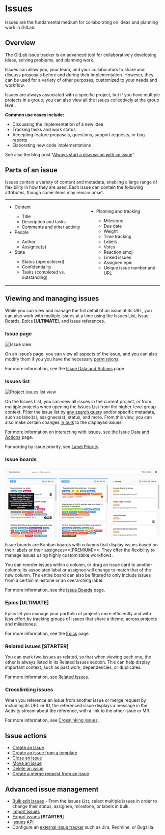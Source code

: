 # Issues

Issues are the fundamental medium for collaborating on ideas and planning work in GitLab.

## Overview

The GitLab issue tracker is an advanced tool for collaboratively developing ideas, solving problems, and planning work.

Issues can allow you, your team, and your collaborators to share and discuss proposals before and during their implementation.
However, they can be used for a variety of other purposes, customized to your needs and workflow.

Issues are always associated with a specific project, but if you have multiple projects in a group,
you can also view all the issues collectively at the group level.

**Common use cases include:**

- Discussing the implementation of a new idea
- Tracking tasks and work status
- Accepting feature proposals, questions, support requests, or bug reports
- Elaborating new code implementations

See also the blog post "[Always start a discussion with an issue](https://about.gitlab.com/2016/03/03/start-with-an-issue/)".

## Parts of an issue

Issues contain a variety of content and metadata, enabling a large range of flexibility in how they are used. Each issue can contain the following attributes, though some items may remain unset.

<table class="borderless-table fixed-table">
<tr>
    <td>
        <ul>
            <li>Content</li>
            <ul>
                <li>Title</li>
                <li>Description and tasks</li>
                <li>Comments and other activity</li>
            </ul>
            <li>People</li>
            <ul>
                <li>Author</li>
                <li>Assignee(s)</li>
            </ul>
            <li>State</li>
            <ul>
                <li>Status (open/closed)</li>
                <li>Confidentiality</li>
                <li>Tasks (completed vs. outstanding)</li>
            </ul>
        </ul>
    </td>
    <td>
        <ul>
            <li>Planning and tracking</li>
            <ul>
                <li>Milestone</li>
                <li>Due date</li>
                <li>Weight</li>
                <li>Time tracking</li>
                <li>Labels</li>
                <li>Votes</li>
                <li>Reaction emoji</li>
                <li>Linked issues</li>
                <li>Assigned epic</li>
                <li>Unique issue number and URL</li>
            </ul>
       </ul>
    </td>
</tr>
</table>

## Viewing and managing issues

While you can view and manage the full detail of an issue at its URL, you can also work with multiple issues at a time using the Issues List, Issue Boards, Epics **[ULTIMATE]**, and issue references.

### Issue page

![Issue view](img/issues_main_view.png)

On an issue’s page, you can view all aspects of the issue, and you can also modify them if you you have the necessary [permissions](../../permissions.md).

For more information, see the [Issue Data and Actions](issue_data_and_actions.md) page.

### Issues list

![Project issues list view](img/project_issues_list_view.png)

On the Issues List, you can view all issues in the current project, or from multiple projects when opening the Issues List from the higher-level group context. Filter the issue list by [any search query](../../search/index.md#issues-and-merge-requests-per-project) and/or specific metadata, such as label(s), assignees(s), status, and more. From this view, you can also make certain changes [in bulk](../bulk_editing.md) to the displayed issues.

For more information on interacting with Issues, see the [Issue Data and Actions](issue_data_and_actions.md) page.

For sorting by issue priority, see [Label Priority](../labels.md#label-priority).

### Issue boards

![Issue board](img/issue_board.png)

Issue boards are Kanban boards with columns that display issues based on their labels or their assignees**[PREMIUM]**. They offer the flexibility to manage issues using highly customizable workflows.

You can reorder issues within a column, or drag an issue card to another column; its associated label or assignee will change to match that of the new column. The entire board can also be filtered to only include issues from a certain milestone or an overarching label.

For more information, see the [Issue Boards](../issue_board.md) page.

### Epics **[ULTIMATE]**

Epics let you manage your portfolio of projects more efficiently and with less effort by tracking groups of issues that share a theme, across projects and milestones.

For more information, see the [Epics](../../group/epics/index.md) page.

### Related issues **[STARTER]**

You can mark two issues as related, so that when viewing each one, the other is always listed in its Related Issues section. This can help display important context, such as past work, dependencies, or duplicates.

For more information, see [Related Issues](related_issues.md).

### Crosslinking issues

When you reference an issue from another issue or merge request by including its URL or ID, the referenced issue displays a message in the Activity stream about the reference, with a link to the other issue or MR.

For more information, see [Crosslinking issues](crosslinking_issues.md).

## Issue actions

- [Create an issue](create_new_issue.md)
- [Create an issue from a template](../../project/description_templates.md#using-the-templates)
- [Close an issue](closing_issues.md)
- [Move an issue](moving_issues.md)
- [Delete an issue](deleting_issues.md)
- [Create a merge request from an issue](issue_data_and_actions.md#22-create-merge-request)

## Advanced issue management

- [Bulk edit issues](../bulk_editing.md) - From the Issues List, select multiple issues in order to change their status, assignee, milestone, or labels in bulk.
- [Import issues](csv_import.md)
- [Export issues](csv_export.md) **[STARTER]**
- [Issues API](../../../api/issues.md)
- Configure an [external issue tracker](../../../integration/external-issue-tracker.md) such as Jira, Redmine,
or Bugzilla.
